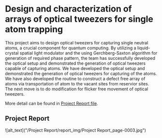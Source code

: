 # Design and characterization of arrays of optical tweezers for single atom trapping
This project aims to design optical tweezers for capturing single neutral atoms, a crucial component for quantum computing. By utilizing a liquid-crystal spatial light modulator and the using Gerchberg-Saxton algorithm for generation of required phase pattern, the team has successfully developed the optical setup and demonstrated the generation of optical tweezers capable of capturing atoms. We have developed the optical setup and demonstrated the generation of optical tweezers for capturing of the atoms. We have also developed the routine to construct a defect free array of atoms via transportation of atom to the vacant sites from reservior sites. The next move is to do modification for flicker free movement of optical tweezers.

More detail can be found in [Project Report file](https://github.com/mayanddangi/BTP_Optical-Tweezers/blob/main/Project%20Report.pdf).

## Project Report
![alt_text]("/Project Report/report_img/Project Report_page-0003.jpg")

